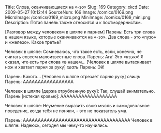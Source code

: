 Title: Слова, оканчивающиеся на «-зо» 
Slug: 169 
Category: xkcd 
Date: 2009-05-27 10:12:44 
SourceNum: 169 
Image: /comics/0169.png 
MicroImage: /comics/0169_micro.png 
MiniImage: /comics/0169_mini.png 
Description: Пятая панель также относится и к постмодернистам. 

[Разговор между человеком в шляпе и парнем]
Парень: Есть три слова в нашем языке, которые оканчиваются на «-зо». Два слова - это «пузо» и «железо». Какое третье?

Человек в шляпе: Сомневаюсь, что такое есть, если, конечно, не считать совсем малоизвестные слова.
Парень: Ага! Это «язык»! Я сказал, что есть три слова «в нашем...
[Человек в шляпе вытаскивает нож и хватает парня за руку]
*хвать*
Парень: Эй!

Парень: Какого...
[Человек в шляпе отрезает парню руку]
*свищь*
Парень: ААААААААААААААААА

Человек в шляпе [держа отрубленную руку]: Так, слушай внимательно.
Парень [истекая кровью]: ААААААААААААААААААА

Человек в шляпе: Неумение выразить свою мысль и самодовольное поведение, когда тебя не поняли, - это не показатель ума.

Парень: АААААААААААААААААААААААААААААААААААА
Человек в шляпе: Надеюсь, сегодня мы чему-то научились.